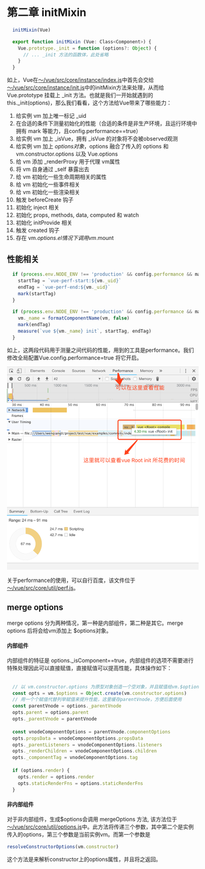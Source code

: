 # 第二章 initMixin

```javascript
  initMixin(Vue)
```
```javascript
  export function initMixin (Vue: Class<Component>) {
    Vue.prototype._init = function (options?: Object) {
      // ... _init 方法的函数体，此处省略
    }
  }
```
如上，Vue在[～/vue/src/core/instance/index.js](../../core/instance/#index)中首先会交给[～/vue/src/core/instance/init.js](../../core/instance/init.html)中的initMixin方法来处理，从而给 Vue.prototype 挂载上 _init 方法。也就是我们一开始就遇到的this._init(options)，那么我们看看，这个方法给Vue带来了哪些能力：
1. 给实例 vm 加上唯一标记 _uid
2. 在合适的条件下测量初始化的性能（合适的条件是非生产环境，且运行环境中拥有 mark 等能力，且config.performance==true）
3. 给实例 vm 加上 _isVue，拥有 _isVue 的对象将不会被observed观测
4. 给实例 vm 加上 $options 对象，$options 融合了传入的 options 和 vm.constructor.options 以及 Vue.options
5. 给 vm 添加 _renderProxy 用于代理 vm属性
6. 将 vm 自身通过 _self 暴露出去
7. 给 vm 初始化一些生命周期相关的属性
8. 给 vm 初始化一些事件相关
9. 给 vm 初始化一些渲染相关
10. 触发 beforeCreate 钩子
11. 初始化 inject 相关
12. 初始化 props, methods, data, computed 和 watch
12. 初始化 initProvide 相关
13. 触发 created 钩子
14. 存在 vm.$options.el 情况下 调用 vm.$mount

## 性能相关 

```javascript
  if (process.env.NODE_ENV !== 'production' && config.performance && mark) {
    startTag = `vue-perf-start:${vm._uid}`
    endTag = `vue-perf-end:${vm._uid}`
    mark(startTag)
  }
```

```javascript
  if (process.env.NODE_ENV !== 'production' && config.performance && mark) {
    vm._name = formatComponentName(vm, false)
    mark(endTag)
    measure(`vue ${vm._name} init`, startTag, endTag)
  }
```

如上，这两段代码用于测量之间代码的性能，用到的工具是performance。我们修改全局配置Vue.config.performance=true 将它开启。

![mark](./imgs/mark.png)

关于performance的使用，可以自行百度，该文件位于[～/vue/src/core/util/perf.js](../..//core/util/perf.html)。

## merge options
merge options 分为两种情况，第一种是内部组件，第二种是其它。merge options 后将会给vm添加上 $options对象。
#### 内部组件
内部组件的特征是 options._isComponent==true，内部组件的选项不需要进行特殊处理因此可以直接赋值，直接赋值可以提高性能，具体操作如下：
```javascript

  // 以 vm.constructor.options 为原型对象创造一个空对象，并且赋值给vm.$options
  const opts = vm.$options = Object.create(vm.constructor.options)
  // 用一个个赋值代替列举赋值来提升性能，这里缓存parentVnode，方便后面使用
  const parentVnode = options._parentVnode
  opts.parent = options.parent
  opts._parentVnode = parentVnode

  const vnodeComponentOptions = parentVnode.componentOptions
  opts.propsData = vnodeComponentOptions.propsData
  opts._parentListeners = vnodeComponentOptions.listeners
  opts._renderChildren = vnodeComponentOptions.children
  opts._componentTag = vnodeComponentOptions.tag

  if (options.render) {
    opts.render = options.render
    opts.staticRenderFns = options.staticRenderFns
  }
```
#### 非内部组件
对于非内部组件，生成$options会调用 mergeOptions 方法, 该方法位于[～/vue/src/core/util/options.js](../../core/util/options.html)中。此方法将传递三个参数，其中第二个是实例传入的options，第三个参数是当前实例vm。而第一个参数是
```javascript
resolveConstructorOptions(vm.constructor)
```
这个方法是来解析constructor上的options属性，并且将之返回。